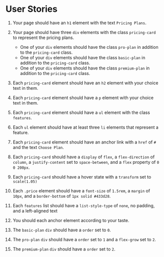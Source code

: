 # User Stories

1. Your page should have an `h1` element with the text `Pricing Plans`.
1. Your page should have three `div` elements with the class `pricing-card` to represent the pricing plans.

   - One of your `div` elements should have the class `pro-plan` in addition to the `pricing-card` class.
   - One of your `div` elements should have the class `basic-plan` in addition to the `pricing-card` class.
   - One of your `div` elements should have the class `premium-plan` in addition to the `pricing-card` class.

1. Each `pricing-card` element should have an `h2` element with your choice text in them.
1. Each `pricing-card` element should have a `p` element with your choice text in them.
1. Each `pricing-card` element should have a `ul` element with the class `features`.
1. Each `ul` element should have at least three `li` elements that represent a feature.
1. Each `pricing-card` element should have an anchor link with a `href` of `#` and the text `Choose Plan`.
1. Each `pricing-card` should have a `display` of `flex`, a `flex-direction` of `column`, a `justify-content` set to `space-between`, and a `flex` property of `0 0 200px`.
1. Each `pricing-card` should have a hover state with a `transform` set to `scale(1.05)`
1. Each `.price` element should have a `font-size` of `1.5rem`, a `margin` of `10px`, and a `border-bottom` of `1px solid #433d28`.
1. Each `features` list should have a `list-style-type` of `none`, no padding, and a left-aligned text
1. You should each anchor element according to your taste.
1. The `basic-plan` `div` should have a `order` set to `0`.
1. The `pro-plan` `div` should have a `order` set to `1` and a `flex-grow` set to `2`.
1. The `premium-plan` `div` should have a `order` set to `2`.
